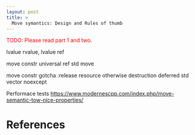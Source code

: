 ```yaml
---
layout: post
title: >
  Move symantics: Design and Rules of thumb
---
```


<span style="color:red">TODO: Please read part 1 and two</span>.

lvalue rvalue, lvalue ref

move constr
universal ref
std move


move constr gotcha
    :release resource otherwise destruction deferred
std vector noexcept


Performace tests
https://www.modernescpp.com/index.php/move-semantic-tow-nice-properties/

# References
